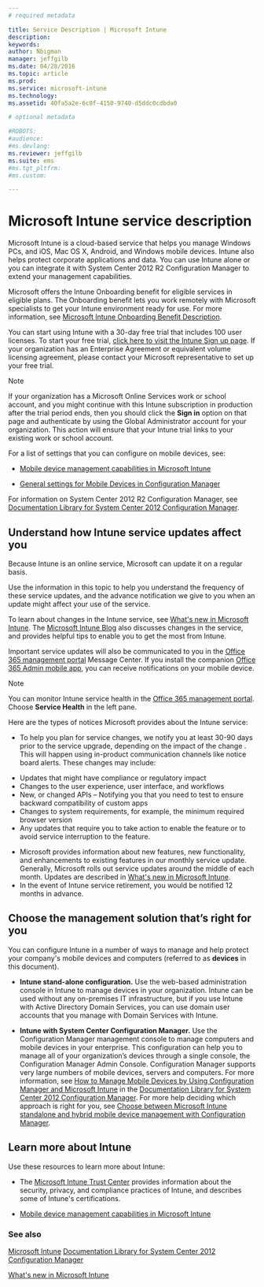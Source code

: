```yaml
---
# required metadata

title: Service Description | Microsoft Intune
description:
keywords:
author: Nbigman
manager: jeffgilb
ms.date: 04/28/2016
ms.topic: article
ms.prod:
ms.service: microsoft-intune
ms.technology:
ms.assetid: 40fa5a2e-6c0f-4150-9740-d5ddc0cdbda0

# optional metadata

#ROBOTS:
#audience:
#ms.devlang:
ms.reviewer: jeffgilb
ms.suite: ems
#ms.tgt_pltfrm:
#ms.custom:

---
```


# Microsoft Intune service description

Microsoft Intune is a cloud-based service that helps you manage Windows PCs, and iOS, Mac OS X, Android, and Windows mobile devices. Intune also helps protect corporate applications and data. You can use Intune alone or you can integrate it with System Center 2012 R2 Configuration Manager to extend your management capabilities.

Microsoft offers the Intune Onboarding benefit for eligible services in eligible plans. The Onboarding benefit lets you work remotely with Microsoft specialists to get your Intune environment ready for use. For more information, see [Microsoft Intune Onboarding Benefit Description](http://go.microsoft.com/fwlink/?LinkId=619281).

You can start using Intune with a 30-day free trial that includes 100 user licenses. To start your free trial, [click here to visit the Intune Sign up page](http://www.microsoft.com/en-us/server-cloud/products/microsoft-intune/). If your organization has an Enterprise Agreement or equivalent volume licensing agreement, please contact your Microsoft representative to set up your free trial.

> [!NOTE]
> If your organization has a Microsoft Online Services work or school account, and you might continue with this Intune subscription in production after the trial period ends, then you should click the **Sign in** option on that page and authenticate by using the Global Administrator account for your organization. This action will ensure that your Intune trial links to your existing work or school account.

For a list of settings that you can configure on mobile devices, see:

-   [Mobile device management capabilities in Microsoft Intune](/intune/get-started/mobile-device-management-capabilities-in-microsoft-intune)

-   [General settings for Mobile Devices in Configuration Manager](https://technet.microsoft.com/library/dn376523.aspx)

For information on System Center 2012 R2 Configuration Manager, see [Documentation Library for System Center 2012 Configuration Manager](https://technet.microsoft.com/library/gg682041.aspx).

## Understand how Intune service updates affect you
Because Intune is an online service, Microsoft can update it on a regular basis.

Use the information in this topic to help you understand the frequency of these service updates, and the advance notification we give to you when an update might affect your use of the service.

To learn about changes in the  Intune service, see [What's new in Microsoft Intune](/intune/deploy-use/Whats-new-in-microsoft-intune.md). The [Microsoft Intune Blog](http://blogs.technet.com/b/microsoftintune/) also discusses changes in the service, and provides helpful tips to enable you to get the most from  Intune.

Important service updates will also be communicated to you in the [Office 365 management portal](https://portal.office.com/Admin/Default.aspx) Message Center. If you install the companion [Office 365 Admin mobile app](https://support.office.com/article/Office-365-Admin-Mobile-App-e16f6421-2a1a-4142-bf9d-9846600a060a), you can receive notifications on your mobile device.

> [!NOTE]
> You can monitor Intune service health in the [Office 365 management portal](https://portal.office.com/Admin/Default.aspx). Choose **Service Health** in the left pane.  

Here are the types of notices Microsoft provides about the Intune service:
-   To help you plan for service changes, we notify you at least 30-90 days prior to the service upgrade, depending on the impact of the change . This will happen using in-product communication channels like notice board alerts. These changes may include:
* Updates that might have compliance or regulatory impact
* Changes to the user experience, user interface, and workflows
* New, or changed APIs – Notifying you that you need to test to ensure backward compatibility of custom apps
* Changes to system requirements, for example, the minimum required browser version
* Any updates that require you to take action to enable the feature or to avoid service interruption to the feature.
-   Microsoft provides information about new features, new functionality, and enhancements to existing features in our monthly service update. Generally, Microsoft rolls out service updates around the middle of each month. Updates are described in  [What's new in Microsoft Intune](/intune/deploy-use/whats-new-in-microsoft-intune).
-   In the event of Intune service retirement, you would be notified 12 months in advance.

## Choose the management solution that’s right for you
You can configure Intune in a number of ways to manage and help protect your company's mobile devices and computers (referred to as **devices** in this document).

-   **Intune stand-alone configuration.** Use the web-based administration console in Intune to manage devices in your organization. Intune can be used without any on-premises IT infrastructure, but if you use Intune with Active Directory Domain Services, you can use domain user accounts that you manage with Domain Services with Intune.

-   **Intune with System Center Configuration Manager.** Use the Configuration Manager management console to manage computers and mobile devices in your enterprise. This configuration can help you to manage all of your organization’s devices through a single console, the Configuration Manager Admin Console. Configuration Manager supports very large numbers of mobile devices, servers and computers. For more information, see [How to Manage Mobile Devices by Using Configuration Manager and Microsoft Intune](http://go.microsoft.com/fwlink/?LinkID=271118) in the [Documentation Library for System Center 2012 Configuration Manager](https://technet.microsoft.com/library/gg682041.aspx).  For more help deciding which approach is right for you, see [Choose between Microsoft Intune standalone and hybrid mobile device management with Configuration Manager](https://technet.microsoft.com/en-us/library/mt706478.aspx).


## Learn more about Intune
Use these resources to learn more about Intune:

-   The [Microsoft Intune Trust Center](http://www.microsoft.com/en-us/server-cloud/products/intune-trust-center/) provides information about the security, privacy, and compliance practices of Intune, and describes some of Intune's certifications.

-   [Mobile device management capabilities in Microsoft Intune](/intune/understand-explore/mobile-device-management-capabilities-in-microsoft-intune)

### See also
[Microsoft Intune](https://docs.microsoft.com/intune/)
[Documentation Library for System Center 2012 Configuration Manager](https://technet.microsoft.com/library/gg682041.aspx)

[What's new in Microsoft Intune](/intune/deploy-use/whats-new-in-microsoft-intune)
